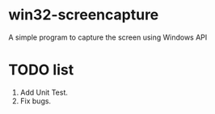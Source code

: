 win32-screencapture
===================

A simple program to capture the screen using Windows API


TODO list
===================
1. Add Unit Test.
2. Fix bugs.